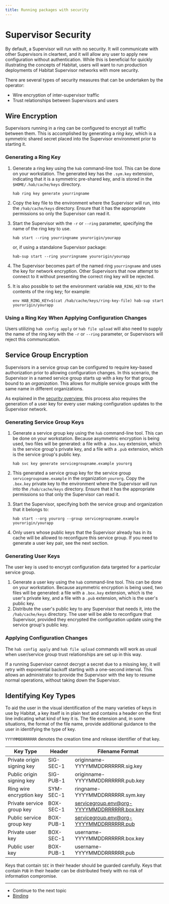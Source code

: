 ```yaml
---
title: Running packages with security
---
```


# Supervisor Security

By default, a Supervisor will run with no security. It will communicate with other Supervisors in cleartext, and it will allow any user to apply new configuration without authentication. While this is beneficial for quickly illustrating the concepts of Habitat, users will want to run production deployments of Habitat Supervisor networks with more security.

There are several types of security measures that can be undertaken by the operator:

* Wire encryption of inter-supervisor traffic
* Trust relationships between Supervisors and users

## Wire Encryption

Supervisors running in a ring can be configured to encrypt all traffic between them. This is accomplished by generating a _ring key_, which is a symmetric shared secret placed into the Supervisor environment prior to starting it.

### Generating a Ring Key

1. Generate a ring key using the `hab` command-line tool. This can be done on your workstation. The generated key has the `.sym.key` extension, indicating that it is a symmetric pre-shared key, and is stored in the `$HOME/.hab/cache/keys` directory.

       hab ring key generate yourringname

2. Copy the key file to the environment where the Supervisor will run, into the `/hab/cache/keys` directory. Ensure that it has the appropriate permissions so only the Supervisor can read it.
3. Start the Supervisor with the `-r` or `--ring` parameter, specifying the name of the ring key to use.

       hab start --ring yourringname yourorigin/yourapp

    or, if using a standalone Supervisor package:

       hab-sup start --ring yourringname yourorigin/yourapp

4. The Supervisor becomes part of the named ring `yourringname` and uses the key for network encryption. Other Supervisors that now attempt to connect to it without presenting the correct ring key will be rejected.
5. It is also possible to set the environment variable `HAB_RING_KEY` to the contents of the ring key; for example:

       env HAB_RING_KEY=$(cat /hab/cache/keys/ring-key-file) hab-sup start yourorigin/yourapp

### Using a Ring Key When Applying Configuration Changes

Users utilizing `hab config apply` or `hab file upload` will also need to supply the name of the ring key with the `-r` or `--ring` parameter, or Supervisors will reject this communication.

## Service Group Encryption

Supervisors in a service group can be configured to require key-based authorization prior to allowing configuration changes. In this scenario, the Supervisor in a named service group starts up with a key for that group bound to an _organization_. This allows for multiple service groups with the same name in different organizations.

As explained in the [security overview](/docs/internals-crypto), this process also requires the generation of a user key for every user making configuration updates to the Supervisor network.

### Generating Service Group Keys

1. Generate a service group key using the `hab` command-line tool. This can be done on your workstation. Because asymmetric encryption is being used, two files will be generated: a file with a `.box.key` extension, which is the service group's private key, and a file with a `.pub` extension, which is the service group's public key.

       hab svc key generate servicegroupname.example yourorg

2. This generated a service group key for the service group `servicegroupname.example` in the organization `yourorg`. Copy the `.box.key` private key to the environment where the Supervisor will run into the `/hab/cache/keys` directory. Ensure that it has the appropriate permissions so that only the Supervisor can read it.
3. Start the Supervisor, specifying both the service group and organization that it belongs to:

       hab start --org yourorg --group servicegroupname.example yourorigin/yourapp

4. Only users whose public keys that the Supervisor already has in its cache will be allowed to reconfigure this service group. If you need to generate a user key pair, see the next section.

### Generating User Keys

The user key is used to encrypt configuration data targeted for a particular service group.

1. Generate a user key using the `hab` command-line tool. This can be done on your workstation. Because asymmetric encryption is being used, two files will be generated: a file with a `.box.key` extension, which is the user's private key, and a file with a `.pub` extension, which is the user's public key.
2. Distribute the user's public key to any Supervisor that needs it, into the `/hab/cache/keys` directory. The user will be able to reconfigure that Supervisor, provided they encrypted the configuration update using the service group's public key.

### Applying Configuration Changes

The `hab config apply` and `hab file upload` commands will work as usual when user/service group trust relationships are set up in this way.

If a running Supervisor cannot decrypt a secret due to a missing key, it will retry with exponential backoff starting with a one-second interval. This allows an administrator to provide the Supervisor with the key to resume normal operations, without taking down the Supervisor.

## Identifying Key Types

To aid the user in the visual identification of the many varieties of keys in use by Habitat, a key itself is in plain text and contains a header on the first line indicating what kind of key it is. The file extension and, in some situations, the format of the file name, provide additional guidance to the user in identifying the type of key.

`YYYYMMDDRRRRRR` denotes the creation time and release identifier of that key.

| Key Type | Header | Filename Format |
|---|---|---|
| Private origin signing key | SIG-SEC-1 | originname-YYYYMMDDRRRRRR.sig.key |
| Public origin signing key | SIG-PUB-1 | originname-YYYYMMDDRRRRRR.pub.key |
| Ring wire encryption key | SYM-SEC-1 | ringname-YYYYMMDDRRRRRR.sym.key |
| Private service group key | BOX-SEC-1 | servicegroup.env@org-YYYYMMDDRRRRRR.box.key |
| Public service group key | BOX-PUB-1 | servicegroup.env@org-YYYYMMDDRRRRRR.pub |
| Private user key | BOX-SEC-1 | username-YYYYMMDDRRRRRR.box.key |
| Public user key | BOX-PUB-1 | username-YYYYMMDDRRRRRR.pub |

Keys that contain `SEC` in their header should be guarded carefully. Keys that contain `PUB` in their header can be distributed freely with no risk of information compromise.

<hr>
<ul class="main-content--link-nav">
  <li>Continue to the next topic</li>
  <li><a href="/docs/run-packages-binding">Binding</a></li>
</ul>

